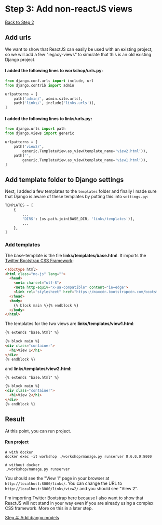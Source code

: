 # Step 3: Add non-reactJS views

[Back to Step 2](https://gitlab.com/FedeG/django-react-workshop/tree/step2_create_django_app)

## Add urls

We want to show that ReactJS can easily be used with an existing project, so
we will add a few "legacy-views" to simulate that this is an old existing
Django project.

#### I added the following lines to **workshop/urls.py**:

```python
from django.conf.urls import include, url
from django.contrib import admin

urlpatterns = [
    path('admin/', admin.site.urls),
    path('links/', include('links.urls')),
]
```

#### I added the following lines to **links/urls.py**:

```python
from django.urls import path
from django.views import generic

urlpatterns = [
    path('view2/',
        generic.TemplateView.as_view(template_name='view2.html')),
    path('',
        generic.TemplateView.as_view(template_name='view1.html')),
]
```

## Add template folder to Django settings

Next, I added a few templates to the `templates` folder and finally I made sure
that Django is aware of these templates by putting this into `settings.py`:

```python
TEMPLATES = [
    {
        ...
        'DIRS': [os.path.join(BASE_DIR, 'links/templates')],
        ...
    },
]
```

### Add templates

The base-template is the file **links/templates/base.html**. It imports the
[Twitter Bootstrap CSS Framework](http://getbootstrap.com):

```html
<!doctype html>
<html class="no-js" lang="">
  <head>
    <meta charset="utf-8">
    <meta http-equiv="x-ua-compatible" content="ie=edge">
    <link rel="stylesheet" href="https://maxcdn.bootstrapcdn.com/bootstrap/3.3.6/css/bootstrap.min.css" integrity="sha384-1q8mTJOASx8j1Au+a5WDVnPi2lkFfwwEAa8hDDdjZlpLegxhjVME1fgjWPGmkzs7" crossorigin="anonymous">
  </head>
  <body>
    {% block main %}{% endblock %}
  </body>
</html>
```

The templates for the two views are **links/templates/view1.html**:

```html
{% extends "base.html" %}

{% block main %}
<div class="container">
  <h1>View 1</h1>
</div>
{% endblock %}
```

and **links/templates/view2.html**:

```html
{% extends "base.html" %}

{% block main %}
<div class="container">
  <h1>View 2</h1>
</div>
{% endblock %}
```

## Result
At this point, you can run project.

#### Run project
```
# with docker
docker exec -it workshop ./workshop/manage.py runserver 0.0.0.0:8000

# without docker
./workshop/manage.py runserver
```

You should see the "View 1" page in your browser at `http://localhost:8000/links/`.
You can change the URL to `http://localhost:8000/links/view2/` and you should see
"View 2".

I'm importing Twitter Bootstrap here because I also want to show that ReactJS
will not stand in your way even if you are already using a complex CSS
framework. More on this in a later step.

[Step 4: Add django models](https://gitlab.com/FedeG/django-react-workshop/tree/step4_add_django_models)
